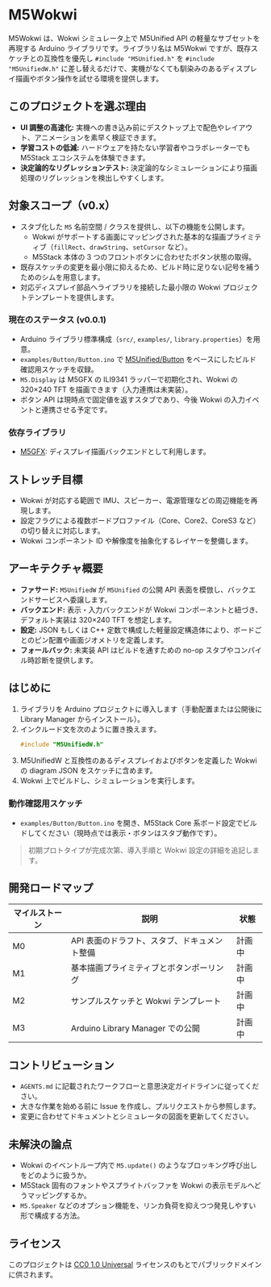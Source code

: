 # M5Wokwi

M5Wokwi は、Wokwi シミュレータ上で M5Unified API の軽量なサブセットを再現する Arduino ライブラリです。ライブラリ名は M5Wokwi ですが、既存スケッチとの互換性を優先し `#include "M5Unified.h"` を `#include "M5UnifiedW.h"` に差し替えるだけで、実機がなくても馴染みのあるディスプレイ描画やボタン操作を試せる環境を提供します。

## このプロジェクトを選ぶ理由
- **UI 調整の高速化:** 実機への書き込み前にデスクトップ上で配色やレイアウト、アニメーションを素早く検証できます。
- **学習コストの低減:** ハードウェアを持たない学習者やコラボレーターでも M5Stack エコシステムを体験できます。
- **決定論的なリグレッションテスト:** 決定論的なシミュレーションにより描画処理のリグレッションを検出しやすくします。

## 対象スコープ（v0.x）
- スタブ化した `M5` 名前空間 / クラスを提供し、以下の機能を公開します。
  - Wokwi がサポートする画面にマッピングされた基本的な描画プライミティブ（`fillRect`、`drawString`、`setCursor` など）。
  - M5Stack 本体の 3 つのフロントボタンに合わせたボタン状態の取得。
- 既存スケッチの変更を最小限に抑えるため、ビルド時に足りない記号を補うためのシムを用意します。
- 対応ディスプレイ部品へライブラリを接続した最小限の Wokwi プロジェクトテンプレートを提供します。

### 現在のステータス (v0.0.1)
- Arduino ライブラリ標準構成（`src/`, `examples/`, `library.properties`）を用意。
- `examples/Button/Button.ino` で [M5Unified/Button](https://github.com/m5stack/M5Unified/blob/master/examples/Basic/Button/Button.ino) をベースにしたビルド確認用スケッチを収録。
- `M5.Display` は M5GFX の ILI9341 ラッパーで初期化され、Wokwi の 320×240 TFT を描画できます（入力連携は未実装）。
- ボタン API は現時点で固定値を返すスタブであり、今後 Wokwi の入力イベントと連携させる予定です。

### 依存ライブラリ
- [M5GFX](https://github.com/m5stack/M5GFX): ディスプレイ描画バックエンドとして利用します。

## ストレッチ目標
- Wokwi が対応する範囲で IMU、スピーカー、電源管理などの周辺機能を再現します。
- 設定フラグによる複数ボードプロファイル（Core、Core2、CoreS3 など）の切り替えに対応します。
- Wokwi コンポーネント ID や解像度を抽象化するレイヤーを整備します。

## アーキテクチャ概要
- **ファサード:** `M5UnifiedW` が `M5Unified` の公開 API 表面を模倣し、バックエンドサービスへ委譲します。
- **バックエンド:** 表示・入力バックエンドが Wokwi コンポーネントと紐づき、デフォルト実装は 320×240 TFT を想定します。
- **設定:** JSON もしくは C++ 定数で構成した軽量設定構造体により、ボードごとのピン配置や画面ジオメトリを定義します。
- **フォールバック:** 未実装 API はビルドを通すための no-op スタブやコンパイル時診断を提供します。

## はじめに
1. ライブラリを Arduino プロジェクトに導入します（手動配置または公開後に Library Manager からインストール）。
2. インクルード文を次のように置き換えます。
   ```cpp
   #include "M5UnifiedW.h"
   ```
3. M5UnifiedW と互換性のあるディスプレイおよびボタンを定義した Wokwi の diagram JSON をスケッチに含めます。
4. Wokwi 上でビルドし、シミュレーションを実行します。

### 動作確認用スケッチ
- `examples/Button/Button.ino` を開き、M5Stack Core 系ボード設定でビルドしてください（現時点では表示・ボタンはスタブ動作です）。

> 初期プロトタイプが完成次第、導入手順と Wokwi 設定の詳細を追記します。

## 開発ロードマップ
| マイルストーン | 説明 | 状態 |
| --- | --- | --- |
| M0 | API 表面のドラフト、スタブ、ドキュメント整備 | 計画中 |
| M1 | 基本描画プライミティブとボタンポーリング | 計画中 |
| M2 | サンプルスケッチと Wokwi テンプレート | 計画中 |
| M3 | Arduino Library Manager での公開 | 計画中 |

## コントリビューション
- `AGENTS.md` に記載されたワークフローと意思決定ガイドラインに従ってください。
- 大きな作業を始める前に Issue を作成し、プルリクエストから参照します。
- 変更に合わせてドキュメントとシミュレータの図面を更新してください。

## 未解決の論点
- Wokwi のイベントループ内で `M5.update()` のようなブロッキング呼び出しをどのように扱うか。
- M5Stack 固有のフォントやスプライトバッファを Wokwi の表示モデルへどうマッピングするか。
- `M5.Speaker` などのオプション機能を、リンカ負荷を抑えつつ発見しやすい形で構成する方法。

## ライセンス
このプロジェクトは [CC0 1.0 Universal](https://creativecommons.org/publicdomain/zero/1.0/) ライセンスのもとでパブリックドメインに供されます。
